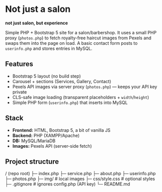 # Not just a salon
**not just salon, but experience**

Simple PHP + Bootstrap 5 site for a salon/barbershop. It uses a small PHP proxy (`photos.php`) to fetch royalty-free haircut images from Pexels and swaps them into the page on load. A basic contact form posts to `userinfo.php` and stores entries in MySQL.

## Features
- Bootstrap 5 layout (no build step)
- Carousel + sections (Services, Gallery, Contact)
- Pexels API images via server proxy (`photos.php`) — keeps your API key private
- CLS-safe image loading (transparent placeholders + `width`/`height`)
- Simple PHP form (`userinfo.php`) that inserts into MySQL

## Stack
- **Frontend:** HTML, Bootstrap 5, a bit of vanilla JS
- **Backend:** PHP (XAMPP/Apache)
- **DB:** MySQL/MariaDB
- **Images:** Pexels API (server-side fetch)

## Project structure
/ (repo root)
├─ index.php
├─ service.php
├─ about.php
├─ userinfo.php
├─ photos.php
├─ img/ # local images 
├─ css/style.css # optional styles
├─ .gitignore # ignores config.php (API key)
└─ README.md
